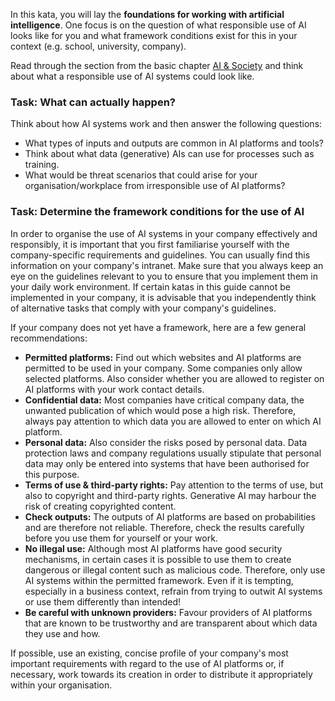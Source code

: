 In this kata, you will lay the **foundations for working with artificial intelligence**. One focus is on the question of what responsible use of AI looks like for you and what framework conditions exist for this in your context (e.g. school, university, company).

Read through the section from the basic chapter [AI & Society](1-9-ai-and-society.md) and think about what a responsible use of AI systems could look like.
### Task: What can actually happen?
Think about how AI systems work and then answer the following questions:
- What types of inputs and outputs are common in AI platforms and tools?
- Think about what data (generative) AIs can use for processes such as training.
- What would be threat scenarios that could arise for your organisation/workplace from irresponsible use of AI platforms?

### Task: Determine the framework conditions for the use of AI

In order to organise the use of AI systems in your company effectively and responsibly, it is important that you first familiarise yourself with the company-specific requirements and guidelines. You can usually find this information on your company's intranet. Make sure that you always keep an eye on the guidelines relevant to you to ensure that you implement them in your daily work environment. If certain katas in this guide cannot be implemented in your company, it is advisable that you independently think of alternative tasks that comply with your company's guidelines.

If your company does not yet have a framework, here are a few general recommendations:

- **Permitted platforms:** Find out which websites and AI platforms are permitted to be used in your company. Some companies only allow selected platforms. Also consider whether you are allowed to register on AI platforms with your work contact details.
- **Confidential data:** Most companies have critical company data, the unwanted publication of which would pose a high risk. Therefore, always pay attention to which data you are allowed to enter on which AI platform.
- **Personal data:** Also consider the risks posed by personal data. Data protection laws and company regulations usually stipulate that personal data may only be entered into systems that have been authorised for this purpose.
- **Terms of use & third-party rights:** Pay attention to the terms of use, but also to copyright and third-party rights. Generative AI may harbour the risk of creating copyrighted content.
- **Check outputs:** The outputs of AI platforms are based on probabilities and are therefore not reliable. Therefore, check the results carefully before you use them for yourself or your work.
- **No illegal use:** Although most AI platforms have good security mechanisms, in certain cases it is possible to use them to create dangerous or illegal content such as malicious code. Therefore, only use AI systems within the permitted framework. Even if it is tempting, especially in a business context, refrain from trying to outwit AI systems or use them differently than intended!
- **Be careful with unknown providers:** Favour providers of AI platforms that are known to be trustworthy and are transparent about which data they use and how.

If possible, use an existing, concise profile of your company's most important requirements with regard to the use of AI platforms or, if necessary, work towards its creation in order to distribute it appropriately within your organisation.
